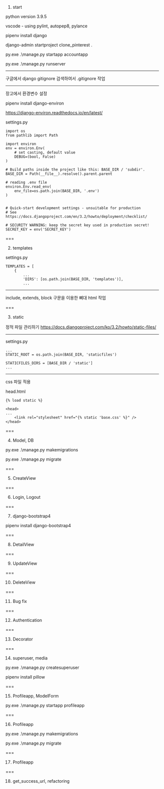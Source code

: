 1. start

python version 3.9.5

vscode - using pylint, autopep8, pylance

pipenv install django

django-admin startproject clone_pinterest .

py.exe .\manage.py startapp accountapp

py.exe .\manage.py runserver

---

구글에서 django gitignore 검색하여서 .gitignore 작업

---

장고에서 환경변수 설정

pipenv install django-environ

https://django-environ.readthedocs.io/en/latest/

settings.py

```
import os
from pathlib import Path

import environ
env = environ.Env(
    # set casting, default value
    DEBUG=(bool, False)
)

# Build paths inside the project like this: BASE_DIR / 'subdir'.
BASE_DIR = Path(__file__).resolve().parent.parent

# reading .env file
environ.Env.read_env(
    env_file=os.path.join(BASE_DIR, '.env')
)


# Quick-start development settings - unsuitable for production
# See https://docs.djangoproject.com/en/3.2/howto/deployment/checklist/

# SECURITY WARNING: keep the secret key used in production secret!
SECRET_KEY = env('SECRET_KEY')
```

===

2. templates

settings.py

```
TEMPLATES = [
    {
        ...
        'DIRS': [os.path.join(BASE_DIR, 'templates')],
        ...
```

---

include, extends, block 구문을 이용한 뼈대 html 작업

===

3. static

정적 파일 관리하기
https://docs.djangoproject.com/ko/3.2/howto/static-files/

---

settings.py

```
...
STATIC_ROOT = os.path.join(BASE_DIR, 'staticfiles')

STATICFILES_DIRS = [BASE_DIR / 'static']
...
```

---

css 파일 적용

head.html

```
{% load static %}

<head>
...
    <link rel="stylesheet" href="{% static 'base.css' %}" />
</head>
```

===

4. Model, DB

py.exe .\manage.py makemigrations

py.exe .\manage.py migrate

===

5. CreateView

===

6. Login, Logout

===

7. django-bootstrap4

pipenv install django-bootstrap4

===

8. DetailView

===

9. UpdateView

===

10. DeleteView

===

11. Bug fix

===

12. Authentication

===

13. Decorator

===

14. superuser, media

py.exe .\manage.py createsuperuser

pipenv install pillow

===

15. Profileapp, ModelForm

py.exe .\manage.py startapp profileapp

===

16. Profileapp

py.exe .\manage.py makemigrations

py.exe .\manage.py migrate

===

17. Profileapp

===

18. get_success_url, refactoring